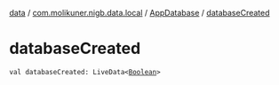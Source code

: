 [data](../../index.md) / [com.molikuner.nigb.data.local](../index.md) / [AppDatabase](index.md) / [databaseCreated](./database-created.md)

# databaseCreated

`val databaseCreated: LiveData<`[`Boolean`](https://kotlinlang.org/api/latest/jvm/stdlib/kotlin/-boolean/index.html)`>`